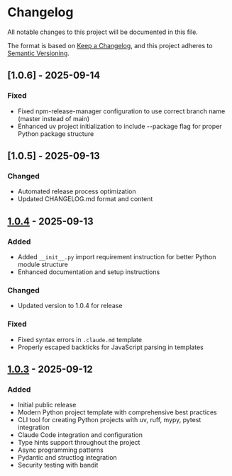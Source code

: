 # Changelog

All notable changes to this project will be documented in this file.

The format is based on [Keep a Changelog](https://keepachangelog.com/en/1.0.0/),
and this project adheres to [Semantic Versioning](https://semver.org/spec/v2.0.0.html).

## [1.0.6] - 2025-09-14

### Fixed
- Fixed npm-release-manager configuration to use correct branch name (master instead of main)
- Enhanced uv project initialization to include --package flag for proper Python package structure

## [1.0.5] - 2025-09-13

### Changed
- Automated release process optimization
- Updated CHANGELOG.md format and content

## [1.0.4] - 2025-09-13

### Added
- Added `__init__.py` import requirement instruction for better Python module structure
- Enhanced documentation and setup instructions

### Changed
- Updated version to 1.0.4 for release

### Fixed
- Fixed syntax errors in `.claude.md` template
- Properly escaped backticks for JavaScript parsing in templates

## [1.0.3] - 2025-09-12

### Added
- Initial public release
- Modern Python project template with comprehensive best practices
- CLI tool for creating Python projects with uv, ruff, mypy, pytest integration
- Claude Code integration and configuration
- Type hints support throughout the project
- Async programming patterns
- Pydantic and structlog integration
- Security testing with bandit

[1.0.4]: https://github.com/jhonma82/create-python-modern/releases/tag/v1.0.4
[1.0.3]: https://github.com/jhonma82/create-python-modern/releases/tag/v1.0.3